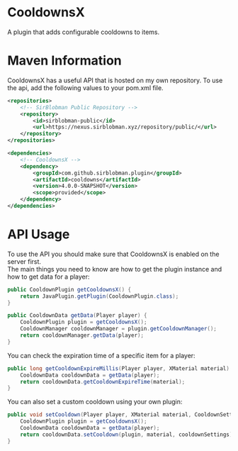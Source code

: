 # CooldownsX
A plugin that adds configurable cooldowns to items.

# Maven Information
CooldownsX has a useful API that is hosted on my own repository. To use the api, add the following values to your pom.xml file.
```xml
<repositories>
    <!-- SirBlobman Public Repository -->
    <repository>
        <id>sirblobman-public</id>
        <url>https://nexus.sirblobman.xyz/repository/public/</url>
    </repository>
</repositories>

<dependencies>
    <!-- CooldownsX -->
    <dependency>
        <groupId>com.github.sirblobman.plugin</groupId>
        <artifactId>cooldowns</artifactId>
        <version>4.0.0-SNAPSHOT</version>
        <scope>provided</scope>
    </dependency>
</dependencies>
```

# API Usage
To use the API you should make sure that CooldownsX is enabled on the server first.  
The main things you need to know are how to get the plugin instance and how to get data for a player:
```java
public CooldownPlugin getCooldownsX() {
    return JavaPlugin.getPlugin(CooldownPlugin.class);
}

public CooldownData getData(Player player) {
    CooldownPlugin plugin = getCooldownsX();
    CooldownManager cooldownManager = plugin.getCooldownManager();
    return cooldownManager.getData(player);
}
```

You can check the expiration time of a specific item for a player:
```java
public long getCooldownExpireMillis(Player player, XMaterial material) {
    CooldownData cooldownData = getData(player);
    return cooldownData.getCooldownExpireTime(material);
}
```
You can also set a custom cooldown using your own plugin:
```java
public void setCooldown(Player player, XMaterial material, CooldownSettings cooldownSettings) {
    CooldownPlugin plugin = getCooldownsX();
    CooldownData cooldownData = getData(player);
    return cooldownData.setCooldown(plugin, material, cooldownSettings);
}
```
